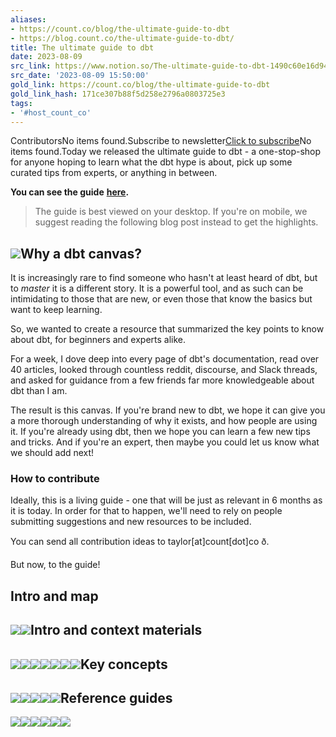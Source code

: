 ```yaml
---
aliases:
- https://count.co/blog/the-ultimate-guide-to-dbt
- https://blog.count.co/the-ultimate-guide-to-dbt/
title: The ultimate guide to dbt
date: 2023-08-09
src_link: https://www.notion.so/The-ultimate-guide-to-dbt-1490c60e16d94fdd84c2cb78182bfecc
src_date: '2023-08-09 15:50:00'
gold_link: https://count.co/blog/the-ultimate-guide-to-dbt
gold_link_hash: 171ce307b88f5d258e2796a0803725e3
tags:
- '#host_count_co'
---
```


ContributorsNo items found.Subscribe to newsletter[Click to subscribe](https://count.co/newsletter-subscribe?utm_source=internal&utm_medium=sidebar&utm_campaign=newsletter&utm_content=The%20ultimate%20guide%20to%20dbt)No items found.Today we released the ultimate guide to dbt - a one-stop-shop for anyone hoping to learn what the dbt hype is about, pick up some curated tips from experts, or anything in between. 

**You can see the guide** [**here**](https://count.co/canvas/JpkaYdqr9oN)**.** 


> The guide is best viewed on your desktop. If you're on mobile, we suggest reading the following blog post instead to get the highlights.

![](https://assets-global.website-files.com/65afdbc4e2b1566bedf48860/65f8bcaddfbf279b540628cb_dbt_canvas_preview_bq.png)Why a dbt canvas?
-----------------

It is increasingly rare to find someone who hasn't at least heard of dbt, but to *master* it is a different story. It is a powerful tool, and as such can be intimidating to those that are new, or even those that know the basics but want to keep learning. 

So, we wanted to create a resource that summarized the key points to know about dbt, for beginners and experts alike. 

For a week, I dove deep into every page of dbt's documentation, read over 40 articles, looked through countless reddit, discourse, and Slack threads, and asked for guidance from a few friends far more knowledgeable about dbt than I am. 

The result is this canvas. If you're brand new to dbt, we hope it can give you a more thorough understanding of why it exists, and how people are using it. If you're already using dbt, then we hope you can learn a few new tips and tricks. And if you're an expert, then maybe you could let us know what we should add next!

### How to contribute

Ideally, this is a living guide - one that will be just as relevant in 6 months as it is today. In order for that to happen, we'll need to rely on people submitting suggestions and new resources to be included.

You can send all contribution ideas to taylor[at]count[dot]co ð.

But now, to the guide!

Intro and map
-------------

![](https://assets-global.website-files.com/65afdbc4e2b1566bedf48860/65f8bcaddfbf279b540628e5_Screenshot-2023-05-17-at-10.20.08-am.png)![](https://assets-global.website-files.com/65afdbc4e2b1566bedf48860/65f8bcaddfbf279b5406288f_Screenshot-2023-05-17-at-10.20.48-am.png)Intro and context materials
---------------------------

![](https://assets-global.website-files.com/65afdbc4e2b1566bedf48860/65f8bcaddfbf279b540628c1_Screenshot-2023-05-17-at-10.27.23-am.png)![](https://assets-global.website-files.com/65afdbc4e2b1566bedf48860/65f8bcaddfbf279b540628b1_Screenshot-2023-05-17-at-10.27.46-am.png)![](https://assets-global.website-files.com/65afdbc4e2b1566bedf48860/65f8bcaddfbf279b540628ae_Screenshot-2023-05-17-at-10.28.32-am.png)![](https://assets-global.website-files.com/65afdbc4e2b1566bedf48860/65f8bcaddfbf279b54062883_Screenshot-2023-05-17-at-10.28.54-am.png)![](https://assets-global.website-files.com/65afdbc4e2b1566bedf48860/65f8bcaddfbf279b540628a6_Screenshot-2023-05-17-at-10.29.15-am.png)![](https://assets-global.website-files.com/65afdbc4e2b1566bedf48860/65f8bcaddfbf279b5406288a_Screenshot-2023-05-17-at-10.29.37-am.png)![](https://assets-global.website-files.com/65afdbc4e2b1566bedf48860/65f8bcaddfbf279b540628b7_Screenshot-2023-05-17-at-10.29.55-am.png)Key concepts
------------

![](https://assets-global.website-files.com/65afdbc4e2b1566bedf48860/65f8bcaddfbf279b5406289b_Screenshot-2023-05-17-at-10.30.50-am.png)![](https://assets-global.website-files.com/65afdbc4e2b1566bedf48860/65f8bcaddfbf279b54062898_Screenshot-2023-05-17-at-10.31.19-am.png)![](https://assets-global.website-files.com/65afdbc4e2b1566bedf48860/65f8bcaddfbf279b540628cf_Screenshot-2023-05-17-at-10.31.45-am.png)![](https://assets-global.website-files.com/65afdbc4e2b1566bedf48860/65f8bcaedfbf279b54062938_Screenshot-2023-05-17-at-10.32.12-am.png)![](https://assets-global.website-files.com/65afdbc4e2b1566bedf48860/65f8bcaddfbf279b540628c8_Screenshot-2023-05-17-at-10.32.37-am.png)Reference guides
----------------

![](https://assets-global.website-files.com/65afdbc4e2b1566bedf48860/65f8bcaddfbf279b540628bb_Screenshot-2023-05-17-at-10.33.23-am.png)![](https://assets-global.website-files.com/65afdbc4e2b1566bedf48860/65f8bcaddfbf279b540628be_Screenshot-2023-05-17-at-10.33.55-am.png)![](https://assets-global.website-files.com/65afdbc4e2b1566bedf48860/65f8bcaddfbf279b540628ab_Screenshot-2023-05-17-at-10.34.18-am.png)![](https://assets-global.website-files.com/65afdbc4e2b1566bedf48860/65f8bcaddfbf279b540628e2_Screenshot-2023-05-17-at-10.34.40-am.png)![](https://assets-global.website-files.com/65afdbc4e2b1566bedf48860/65f8bcaddfbf279b540628a3_Screenshot-2023-05-17-at-10.35.03-am.png)![](https://assets-global.website-files.com/65afdbc4e2b1566bedf48860/65f8bcaddfbf279b540628d2_Screenshot-2023-05-17-at-10.35.27-am.png)